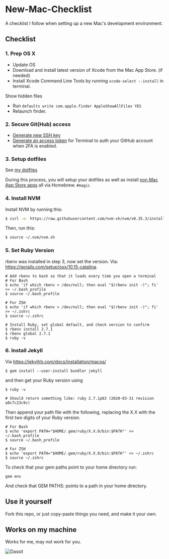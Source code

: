 # New-Mac-Checklist

A checklist I follow when setting up a new Mac's development environment.


## Checklist

### 1. Prep OS X  
- Update OS
- Download and install latest version of Xcode from the Mac App Store. (if needed)
- Install Xcode Command Line Tools by running `xcode-select --install` in terminal.

Show hidden files
- Run `defaults write com.apple.finder AppleShowAllFiles YES`
- Relaunch finder.



### 2. Secure Git(Hub) access  
- [Generate new SSH key](https://help.github.com/articles/generating-ssh-keys/)
- [Generate an access token](https://help.github.com/articles/creating-an-access-token-for-command-line-use/) for Terminal to auth your GitHub account when 2FA is enabled.



### 3. Setup dotfiles  
See [my dotfiles](https://github.com/ItsMeAra/dotfiles) 

During this process, you will setup your dotfiles as well as install [non Mac App Store apps](https://github.com/ItsMeAra/dotfiles/blob/master/brew-cask.txt) all via Homebrew. `#magic`

### 4. Install NVM  

Install NVM by running this:

```bash
$ curl -o- https://raw.githubusercontent.com/nvm-sh/nvm/v0.35.3/install.sh | bash
```

Then, run this:

```bash
$ source ~/.nvm/nvm.sh
```

### 5. Set Ruby Version  
rbenv was installed in step 3, now set the version. 
Via: <https://gorails.com/setup/osx/10.15-catalina>.  

```
# Add rbenv to bash so that it loads every time you open a terminal
# For Bash
$ echo 'if which rbenv > /dev/null; then eval "$(rbenv init -)"; fi' >> ~/.bash_profile
$ source ~/.bash_profile

# For ZSH
$ echo 'if which rbenv > /dev/null; then eval "$(rbenv init -)"; fi' >> ~/.zshrc
$ source ~/.zshrc

# Install Ruby, set global default, and check version to confirm
$ rbenv install 2.7.1
$ rbenv global 2.7.1
$ ruby -v
```



### 6. Install Jekyll  
Via <https://jekyllrb.com/docs/installation/macos/>

```
$ gem install --user-install bundler jekyll
```

and then get your Ruby version using

```
$ ruby -v

# Should return something like: ruby 2.7.1p83 (2020-03-31 revision a0c7c23c9c)
```
Then append your path file with the following, replacing the X.X with the first two digits of your Ruby version.

```
# For Bash
$ echo 'export PATH="$HOME/.gem/ruby/X.X.0/bin:$PATH"' >> ~/.bash_profile
$ source ~/.bash_profile

# For ZSH
$ echo 'export PATH="$HOME/.gem/ruby/X.X.0/bin:$PATH"' >> ~/.zshrc
$ source ~/.zshrc
```

To check that your gem paths point to your home directory run:

```
gem env
```

And check that GEM PATHS: points to a path in your home directory.



## Use it yourself
Fork this repo, or just copy-paste things you need, and make it your own.



## Works on my machine
Works for me, may not work for you.

![Dassit](http://az616578.vo.msecnd.net/files/2015/09/19/635782305346788765-336606072_2905279.jpg)
